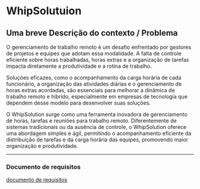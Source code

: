 # WhipSolutuion

## Uma breve Descrição do contexto / Problema

O gerenciamento de trabalho remoto é um desafio enfrentado por gestores de projetos e equipes que adotam essa modalidade. A falta de controle eficiente sobre horas trabalhadas, horas extras e a organização de tarefas impacta diretamente a produtividade e a rotina de trabalho.

Soluções eficazes, como o acompanhamento da carga horária de cada funcionário, a organização das atividades diárias e o gerenciamento de horas extras acordadas, são essenciais para melhorar a dinâmica de trabalho remoto e híbrido, especialmente em empresas de tecnologia que dependem desse modelo para desenvolver suas soluções.

O WhipSolution surge como uma ferramenta inovadora de gerenciamento de horas, tarefas e reuniões para trabalho remoto. Diferentemente de sistemas tradicionais ou da ausência de controle, o WhipSolution oferece uma abordagem simples e ágil, permitindo o acompanhamento eficiente da distribuição de tarefas e da carga horária das equipes, promovendo maior organização e produtividade.

---

### **Documento de requisitos**

[documento de requisitos]("https://docs.google.com/document/d/1TKfXlE-eiQxBH_9cZfViZGWaUZjPGp9gPNrqnia7Uw0/edit?usp=sharing")